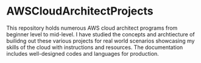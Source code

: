 # AWSCloudArchitectProjects
This repository holds numerous AWS cloud architect programs from beginner level to mid-level. I have studied the concepts and archtiecture of builidng out these various projects for real world scenarios showcasing my skills of the cloud with instructions and resources. The documentation includes well-designed codes and languages for production.
